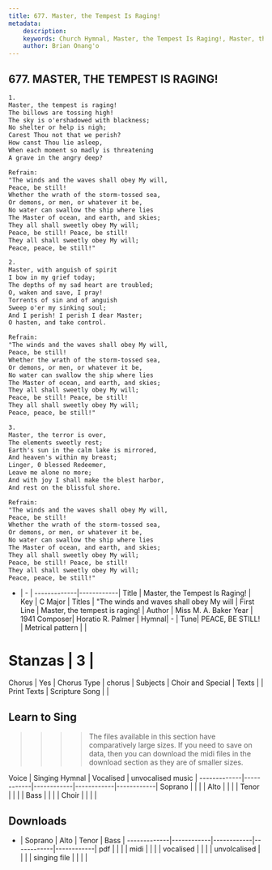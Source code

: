 ```yaml
---
title: 677. Master, the Tempest Is Raging!
metadata:
    description: 
    keywords: Church Hymnal, Master, the Tempest Is Raging!, Master, the tempest is raging!, "The winds and waves shall obey My will
    author: Brian Onang'o
---
```



## 677. MASTER, THE TEMPEST IS RAGING!

```txt
1.
Master, the tempest is raging! 
The billows are tossing high! 
The sky is o'ershadowed with blackness; 
No shelter or help is nigh; 
Carest Thou not that we perish? 
How canst Thou lie asleep, 
When each moment so madly is threatening 
A grave in the angry deep? 

Refrain:
"The winds and the waves shall obey My will, 
Peace, be still! 
Whether the wrath of the storm-tossed sea, 
Or demons, or men, or whatever it be, 
No water can swallow the ship where lies 
The Master of ocean, and earth, and skies; 
They all shall sweetly obey My will; 
Peace, be still! Peace, be still! 
They all shall sweetly obey My will; 
Peace, peace, be still!" 

2.
Master, with anguish of spirit 
I bow in my grief today; 
The depths of my sad heart are troubled; 
O, waken and save, I pray! 
Torrents of sin and of anguish 
Sweep o'er my sinking soul; 
And I perish! I perish I dear Master; 
O hasten, and take control. 

Refrain:
"The winds and the waves shall obey My will, 
Peace, be still! 
Whether the wrath of the storm-tossed sea, 
Or demons, or men, or whatever it be, 
No water can swallow the ship where lies 
The Master of ocean, and earth, and skies; 
They all shall sweetly obey My will; 
Peace, be still! Peace, be still! 
They all shall sweetly obey My will; 
Peace, peace, be still!" 

3.
Master, the terror is over, 
The elements sweetly rest; 
Earth's sun in the calm lake is mirrored, 
And heaven's within my breast; 
Linger, 0 blessed Redeemer, 
Leave me alone no more; 
And with joy I shall make the blest harbor, 
And rest on the blissful shore.

Refrain:
"The winds and the waves shall obey My will, 
Peace, be still! 
Whether the wrath of the storm-tossed sea, 
Or demons, or men, or whatever it be, 
No water can swallow the ship where lies 
The Master of ocean, and earth, and skies; 
They all shall sweetly obey My will; 
Peace, be still! Peace, be still! 
They all shall sweetly obey My will; 
Peace, peace, be still!" 

```

- |   -  |
-------------|------------|
Title | Master, the Tempest Is Raging! |
Key | C Major |
Titles | "The winds and waves shall obey My will |
First Line | Master, the tempest is raging! |
Author | Miss M. A. Baker
Year | 1941
Composer| Horatio R. Palmer |
Hymnal|  - |
Tune| PEACE, BE STILL! |
Metrical pattern | |
# Stanzas | 3 |
Chorus | Yes |
Chorus Type | chorus |
Subjects | Choir and Special |
Texts |  |
Print Texts | 
Scripture Song |  |
  
## Learn to Sing

>>>> The files available in this section have comparatively large sizes. If you need to save on data, then you can download the midi files in the download section as they are of smaller sizes.

Voice |  Singing Hymnal | Vocalised | unvocalised music |
-------------|------------|------------|------------|------------|
Soprano | | | |
Alto | | | |
Tenor | | | |
Bass | | | |
Choir | | | |

## Downloads

- |  Soprano | Alto | Tenor | Bass |
-------------|------------|------------|------------|------------|
pdf | | | |
midi | | | |
vocalised | | | |
unvolcalised | | | |
singing file | | | |
  